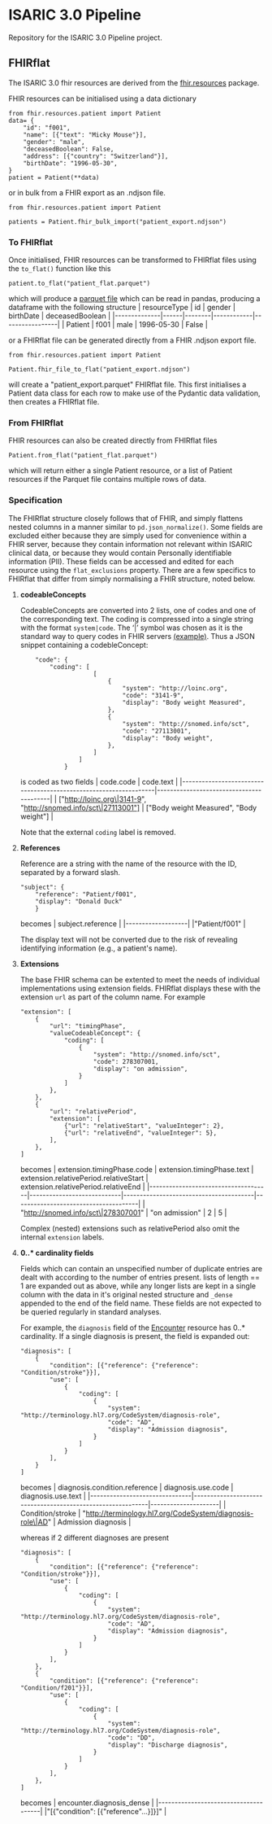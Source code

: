 # ISARIC 3.0 Pipeline

Repository for the ISARIC 3.0 Pipeline project.

## FHIRflat

The ISARIC 3.0 fhir resources are derived from the [fhir.resources](https://github.com/nazrulworld/fhir.resources) package.

FHIR resources can be initialised using a data dictionary
```
from fhir.resources.patient import Patient
data= {
    "id": "f001",
    "name": [{"text": "Micky Mouse"}],
    "gender": "male",
    "deceasedBoolean": False,
    "address": [{"country": "Switzerland"}],
    "birthDate": "1996-05-30",
}
patient = Patient(**data)
```

or in bulk from a FHIR export as an .ndjson file.
```
from fhir.resources.patient import Patient

patients = Patient.fhir_bulk_import("patient_export.ndjson")
```

### To FHIRflat
Once initialised, FHIR resources can be transformed to FHIRflat files using the `to_flat()` function like this
```
patient.to_flat("patient_flat.parquet")
```
which will produce a [parquet file](https://towardsdatascience.com/demystifying-the-parquet-file-format-13adb0206705) which can be read in pandas, producing a dataframe with the following structure
| resourceType | id   | gender | birthDate  | deceasedBoolean |
|--------------|------|--------|------------|-----------------|
| Patient      | f001 | male   | 1996-05-30 | False           |

or a FHIRflat file can be generated directly from a FHIR .ndjson export file.
```
from fhir.resources.patient import Patient

Patient.fhir_file_to_flat("patient_export.ndjson")
```
will create a "patient_export.parquet" FHIRflat file.
This first initialises a Patient data class for each row to make use of the Pydantic 
data validation, then creates a FHIRflat file.

### From FHIRflat
FHIR resources can also be created directly from FHIRflat files
```
Patient.from_flat("patient_flat.parquet")
```
which will return either a single Patient resource, or a list of Patient resources if 
the Parquet file contains multiple rows of data.

### Specification

The FHIRflat structure closely follows that of FHIR, and simply flattens nested columns
in a manner similar to `pd.json_normalize()`. Some fields are excluded either because they are simply used for convenience within a FHIR server, because they contain information not relevant within ISARIC clinical data, or because they would contain Personally identifiable information (PII). These fields can be accessed and edited for each resource using the `flat_exclusions` property. There are a few specifics to FHIRflat that differ from simply normalising a FHIR structure, noted below.

1. **codeableConcepts**

    CodeableConcepts are converted into 2 lists, one of codes and one of the corresponding text. The coding is compressed into a single string with the format `system|code`. The ‘|’ symbol was chosen as it is the standard way to query codes in FHIR servers [(example)](https://www.hl7.org/fhir/search.html#3.2.1.5.5.1.3). Thus a JSON snippet containing a codebleConcept:
    ```
        "code": {
            "coding": [
                        [
                            {
                                "system": "http://loinc.org",
                                "code": "3141-9",
                                "display": "Body weight Measured",
                            },
                            {
                                "system": "http://snomed.info/sct",
                                "code": "27113001",
                                "display": "Body weight",
                            },
                        ]
                    ]
                }
    ```
    is coded as two fields
    | code.code                                                        | code.text                               |
    |------------------------------------------------------------------|-----------------------------------------|
    | ["http://loinc.org\|3141-9", "http://snomed.info/sct\|27113001"] | ["Body weight Measured", "Body weight"] |

    Note that the external `coding` label is removed.

2. **References**

    Reference are a string with the name of the resource with the ID, separated by a forward slash.
    ```
    "subject": {
        "reference": "Patient/f001",
        "display": "Donald Duck"
        }
    ```
    becomes 
    | subject.reference |
    |-------------------|
    |"Patient/f001"     |

    The display text will not be converted due to the risk of revealing identifying information (e.g., a patient's name).

3. **Extensions**

    The base FHIR schema can be extented to meet the needs of individual implementations using extension fields. FHIRflat displays these with the extension `url` as part of the column name. For example

    ```
    "extension": [
        {
            "url": "timingPhase",
            "valueCodeableConcept": {
                "coding": [
                    {
                        "system": "http://snomed.info/sct",
                        "code": 278307001,
                        "display": "on admission",
                    }
                ]
            },
        },
        {
            "url": "relativePeriod",
            "extension": [
                {"url": "relativeStart", "valueInteger": 2},
                {"url": "relativeEnd", "valueInteger": 5},
            ],
        },
    ]
    ```
    becomes
    | extension.timingPhase.code          | extension.timingPhase.text | extension.relativePeriod.relativeStart | extension.relativePeriod.relativeEnd |
    |-------------------------------------|----------------------------|----------------------------------------|--------------------------------------|
    | "http://snomed.info/sct\|278307001" | "on admission"             | 2                                      | 5                                    |

    Complex (nested) extensions such as relativePeriod also omit the internal `extension` labels.


3. **0..\* cardinality fields**

    Fields which can contain an unspecified number of duplicate entries are dealt with according to the number of entries present. lists of length == 1 are expanded out as above, while any longer lists are kept in a single column with the data in it's original nested structure and `_dense` appended to the end of the field name. These fields are not expected to be queried regularly in standard analyses.

    For example, the `diagnosis` field of the [Encounter](https://hl7.org/fhir/encounter.html) resource has 0..* cardinality. If a single diagnosis is present, the field is expanded out:
    ```
    "diagnosis": [
        {
            "condition": [{"reference": {"reference": "Condition/stroke"}}],
            "use": [
                {
                    "coding": [
                        {
                            "system": "http://terminology.hl7.org/CodeSystem/diagnosis-role",
                            "code": "AD",
                            "display": "Admission diagnosis",
                        }
                    ]
                }
            ],
        }
    ]
    ```
    becomes
    | diagnosis.condition.reference | diagnosis.use.code                                         | diagnosis.use.text  |
    |-------------------------------|------------------------------------------------------------|---------------------|
    | Condition/stroke              | "http://terminology.hl7.org/CodeSystem/diagnosis-role\|AD" | Admission diagnosis |

    whereas if 2 different diagnoses are present
    ```
    "diagnosis": [
        {
            "condition": [{"reference": {"reference": "Condition/stroke"}}],
            "use": [
                {
                    "coding": [
                        {
                            "system": "http://terminology.hl7.org/CodeSystem/diagnosis-role",
                            "code": "AD",
                            "display": "Admission diagnosis",
                        }
                    ]
                }
            ],
        },
        {
            "condition": [{"reference": {"reference": "Condition/f201"}}],
            "use": [
                {
                    "coding": [
                        {
                            "system": "http://terminology.hl7.org/CodeSystem/diagnosis-role",
                            "code": "DD",
                            "display": "Discharge diagnosis",
                        }
                    ]
                }
            ],
        },
    ]
    ```
    becomes 
    | encounter.diagnosis_dense            |
    |--------------------------------------|
    |"[{"condition": [{"reference"...}]}]" |
